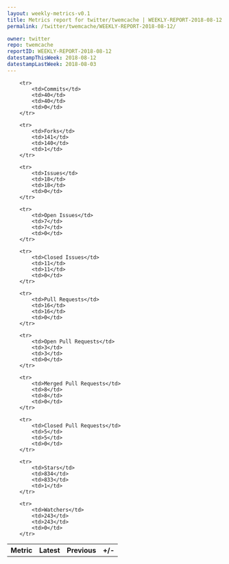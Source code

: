 ```yaml
---
layout: weekly-metrics-v0.1
title: Metrics report for twitter/twemcache | WEEKLY-REPORT-2018-08-12
permalink: /twitter/twemcache/WEEKLY-REPORT-2018-08-12/

owner: twitter
repo: twemcache
reportID: WEEKLY-REPORT-2018-08-12
datestampThisWeek: 2018-08-12
datestampLastWeek: 2018-08-03
---
```




<table style="width: 100%;">
    <tr>
        <th>Metric</th>
        <th>Latest</th>
        <th>Previous</th>
        <th>+/-</th>
    </tr>

        <tr>
            <td>Commits</td>
            <td>40</td>
            <td>40</td>
            <td>0</td>
        </tr>
        
        <tr>
            <td>Forks</td>
            <td>141</td>
            <td>140</td>
            <td>1</td>
        </tr>
        
        <tr>
            <td>Issues</td>
            <td>18</td>
            <td>18</td>
            <td>0</td>
        </tr>
        
        <tr>
            <td>Open Issues</td>
            <td>7</td>
            <td>7</td>
            <td>0</td>
        </tr>
        
        <tr>
            <td>Closed Issues</td>
            <td>11</td>
            <td>11</td>
            <td>0</td>
        </tr>
        
        <tr>
            <td>Pull Requests</td>
            <td>16</td>
            <td>16</td>
            <td>0</td>
        </tr>
        
        <tr>
            <td>Open Pull Requests</td>
            <td>3</td>
            <td>3</td>
            <td>0</td>
        </tr>
        
        <tr>
            <td>Merged Pull Requests</td>
            <td>8</td>
            <td>8</td>
            <td>0</td>
        </tr>
        
        <tr>
            <td>Closed Pull Requests</td>
            <td>5</td>
            <td>5</td>
            <td>0</td>
        </tr>
        
        <tr>
            <td>Stars</td>
            <td>834</td>
            <td>833</td>
            <td>1</td>
        </tr>
        
        <tr>
            <td>Watchers</td>
            <td>243</td>
            <td>243</td>
            <td>0</td>
        </tr>
        
</table>
